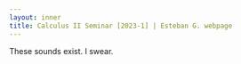```yaml
---
layout: inner
title: Calculus II Seminar [2023-1] | Esteban G. webpage
---
```


<p>These sounds exist. I swear.</p>
